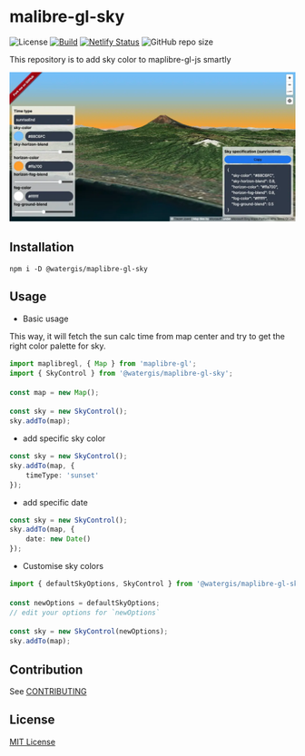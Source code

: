 # malibre-gl-sky

![License](https://img.shields.io/github/license/watergis/maplibre-gl-sky)
[![Build](https://github.com/watergis/maplibre-gl-sky/actions/workflows/build.yml/badge.svg)](https://github.com/watergis/maplibre-gl-sky/actions/workflows/build.yml)
[![Netlify Status](https://api.netlify.com/api/v1/badges/d8d3c213-ee53-442b-b644-c2624c8f8062/deploy-status)](https://app.netlify.com/sites/maplibre-gl-sky/deploys)
![GitHub repo size](https://img.shields.io/github/repo-size/watergis/maplibre-gl-sky)

This repository is to add sky color to maplibre-gl-js smartly

![plugin-image](./sites/demo/static/assets/plugin-overview.webp)

## Installation

```shell
npm i -D @watergis/maplibre-gl-sky
```

## Usage

- Basic usage

This way, it will fetch the sun calc time from map center and try to get the right color palette for sky.

```ts
import maplibregl, { Map } from 'maplibre-gl';
import { SkyControl } from '@watergis/maplibre-gl-sky';

const map = new Map();

const sky = new SkyControl();
sky.addTo(map);
```

- add specific sky color

```ts
const sky = new SkyControl();
sky.addTo(map, {
	timeType: 'sunset'
});
```

- add specific date

```ts
const sky = new SkyControl();
sky.addTo(map, {
	date: new Date()
});
```

- Customise sky colors

```ts
import { defaultSkyOptions, SkyControl } from '@watergis/maplibre-gl-sky';

const newOptions = defaultSkyOptions;
// edit your options for `newOptions`

const sky = new SkyControl(newOptions);
sky.addTo(map);
```

## Contribution

See [CONTRIBUTING](./CONTRIBUTING.md)

## License

[MIT License](LICENSE)
